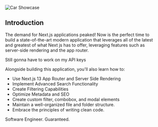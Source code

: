 
![Car Showcase](https://i.ibb.co/GxvFJDZ/Thumbnail.png)

## Introduction
The demand for Next.js  applications peaked! Now is the perfect time to build a state-of-the-art modern application that leverages all of the latest and greatest of what Next js has to offer, leveraging features such as server-side rendering and the app router. 

Still gonna have to work on my API keys
 
Alongside building this application, you'll also learn how to:
- Use Next.js 13 App Router and Server Side Rendering
- Implement Advanced Search Functionality
- Create Filtering Capabilities
- Optimize Metadata and SEO
- Create custom filter, combobox, and modal elements
- Maintain a well-organized file and folder structure.
- Embrace the principles of writing clean code.

 Software Engineer. Guaranteed.
